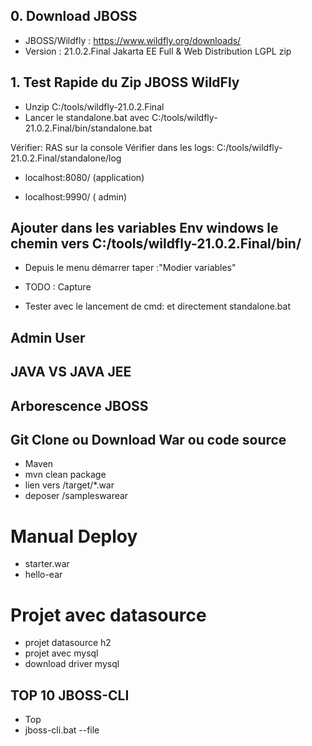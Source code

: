 
## 0. Download JBOSS

- JBOSS/Wildfly : https://www.wildfly.org/downloads/
- Version : 21.0.2.Final  Jakarta EE Full & Web Distribution	LGPL	zip


## 1. Test Rapide du Zip JBOSS WildFly

- Unzip   C:/tools/wildfly-21.0.2.Final
- Lancer le standalone.bat  avec  C:/tools/wildfly-21.0.2.Final/bin/standalone.bat

Vérifier: RAS sur la console
Vérifier dans les logs:  C:/tools/wildfly-21.0.2.Final/standalone/log

- localhost:8080/  (application)

- localhost:9990/ ( admin)

##  Ajouter dans les variables Env  windows le chemin vers C:/tools/wildfly-21.0.2.Final/bin/

- Depuis le menu démarrer taper :"Modier variables"
- TODO : Capture

- Tester avec le lancement de cmd:  et directement standalone.bat 

##  Admin User


## JAVA VS  JAVA JEE

##  Arborescence JBOSS

## Git Clone ou Download  War ou code source

- Maven
- mvn  clean package
- lien vers /target/*.war
- deposer /sampleswarear

#  Manual  Deploy
- starter.war
- hello-ear

# Projet avec datasource
- projet datasource h2
- projet avec mysql
- download  driver mysql

## TOP 10  JBOSS-CLI
- Top
- jboss-cli.bat --file





